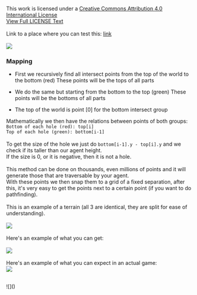 This work is licensed under a [Creative Commons Attribution 4.0 International License](https://creativecommons.org/licenses/by-nc-nd/4.0/)<br/>
[View Full LICENSE Text](https://github.com/Blissful4992/pathfinding/blob/main/LICENSE)<br/>
<br/>
Link to a place where you can test this: [link](https://www.roblox.com/games/10042997623/pathfinding)<br/>
<br/>
![](https://mirrors.creativecommons.org/presskit/buttons/88x31/svg/by-nc-nd.svg)
### Mapping
* First we recursively find all intersect points from the top of the world to the bottom (red)
These points will be the tops of all parts

* We do the same but starting from the bottom to the top (green)
These points will be the bottoms of all parts

* The top of the world is point [0] for the bottom intersect group

Mathematically we then have the relations between points of both groups:<br/>
`Bottom of each hole (red): top[i]`<br/>
`Top of each hole (green): bottom[i-1]`<br/>
<br/>
To get the size of the hole we just do `bottom[i-1].y - top[i].y` and we check if its taller than our agent height.<br/>
If the size is 0, or it is negative, then it is not a hole.<br/>
<br/>
This method can be done on thousands, even millions of points and it will generate those that are traversable by your agent.<br/>
With these points we then snap them to a grid of a fixed separation, after this, it's very easy to get the points next to a certain point (if you want to do pathfinding).<br/>
<br/>
This is an example of a terrain (all 3 are identical, they are split for ease of understanding).<br/>
<br/>
![](https://i.imgur.com/XNVtIcf.png)<br/>
<br/>
Here's an example of what you can get:<br/>
<br/>
![](https://cdn.discordapp.com/attachments/743547673205932042/992029703756075008/unknown.png)<br/>
<br/>
Here's an example of what you can expect in an actual game:<br/>
![](https://cdn.discordapp.com/attachments/743547673205932042/992056535993831474/unknown.png)<br/>

<br/>
![]()<br/>
